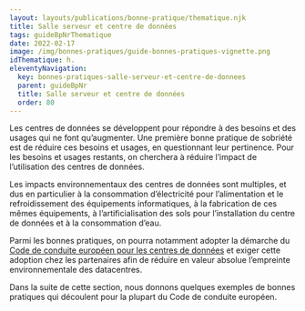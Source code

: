```yaml
---
layout: layouts/publications/bonne-pratique/thematique.njk
title: Salle serveur et centre de données
tags: guideBpNrThematique
date: 2022-02-17
image: /img/bonnes-pratiques/guide-bonnes-pratiques-vignette.png
idThematique: h.
eleventyNavigation:
  key: bonnes-pratiques-salle-serveur-et-centre-de-donnees
  parent: guideBpNr
  title: Salle serveur et centre de données
  order: 80
---
```


Les centres de données se développent pour répondre à des besoins et des usages qui ne font qu’augmenter. Une première bonne pratique de sobriété est de réduire ces besoins et usages, en questionnant leur pertinence.  Pour les besoins et usages restants, on cherchera à réduire l’impact de l’utilisation des centres de données.

Les impacts environnementaux des centres de données sont multiples, et dus en particulier à la consommation d’électricité pour l’alimentation et le refroidissement des équipements informatiques, à la fabrication de ces mêmes équipements, à l’artificialisation des sols pour l’installation du centre de données et à la consommation d’eau.

Parmi les bonnes pratiques, on pourra notamment adopter la démarche du [Code de conduite européen pour les centres de données](https://ecoinfo.cnrs.fr/2020/05/19/guide-des-bonnes-pratiques-du-code-de-conduite-europeen-sur-les-datacentres/) et exiger cette adoption chez les partenaires afin de réduire en valeur absolue l’empreinte environnementale des datacentres.

Dans la suite de cette section, nous donnons quelques exemples de bonnes pratiques qui découlent pour la plupart du Code de conduite européen.
